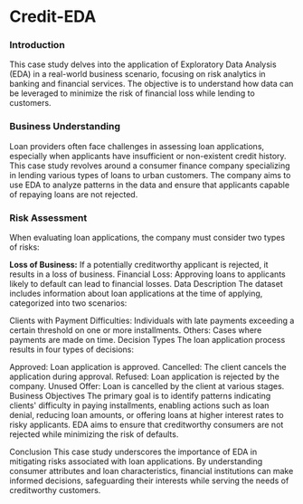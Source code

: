 # Credit-EDA

### Introduction
This case study delves into the application of Exploratory Data Analysis (EDA) in a real-world business scenario, focusing on risk analytics in banking and financial services. The objective is to understand how data can be leveraged to minimize the risk of financial loss while lending to customers.

### Business Understanding
Loan providers often face challenges in assessing loan applications, especially when applicants have insufficient or non-existent credit history. This case study revolves around a consumer finance company specializing in lending various types of loans to urban customers. The company aims to use EDA to analyze patterns in the data and ensure that applicants capable of repaying loans are not rejected.

### Risk Assessment
When evaluating loan applications, the company must consider two types of risks:

<b>Loss of Business:</b> If a potentially creditworthy applicant is rejected, it results in a loss of business.
Financial Loss: Approving loans to applicants likely to default can lead to financial losses.
Data Description
The dataset includes information about loan applications at the time of applying, categorized into two scenarios:

Clients with Payment Difficulties: Individuals with late payments exceeding a certain threshold on one or more installments.
Others: Cases where payments are made on time.
Decision Types
The loan application process results in four types of decisions:

Approved: Loan application is approved.
Cancelled: The client cancels the application during approval.
Refused: Loan application is rejected by the company.
Unused Offer: Loan is cancelled by the client at various stages.
Business Objectives
The primary goal is to identify patterns indicating clients' difficulty in paying installments, enabling actions such as loan denial, reducing loan amounts, or offering loans at higher interest rates to risky applicants. EDA aims to ensure that creditworthy consumers are not rejected while minimizing the risk of defaults.

Conclusion
This case study underscores the importance of EDA in mitigating risks associated with loan applications. By understanding consumer attributes and loan characteristics, financial institutions can make informed decisions, safeguarding their interests while serving the needs of creditworthy customers.
